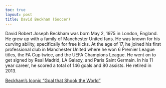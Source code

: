```yaml
---
toc: true
layout: post
title: David Beckham (Soccer)
---
```


David Robert Joseph Beckham was born May 2, 1975 in London, England. He grew up with a family of Manchester United fans. He was known for his curving ability, specifically for free kicks. At the age of 17, he joined his first professional club in Manchester United where he won 6 Premier League titles, the FA Cup twice, and the UEFA Champions League. He went on to get signed by Real Madrid, LA Galaxy, and Paris Saint Germain. In his 11 year career, he scored a total of 146 goals and 80 assists. He retired in 2013.

[Beckham’s Iconic “Goal that Shook the World”](https://youtu.be/jnQ7ya11zek)

